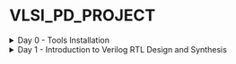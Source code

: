 # VLSI_PD_PROJECT
<details>
<summary> Day 0 - Tools Installation 
</summary>

# Day 0 - Tools Installation
## yosys
```bash
$sudo apt-get update
$ git clone https://github.com/YosysHQ/yosys.git
$ cd yosys
$ sudo apt install make (If make is not installed please install it)
$ sudo apt-get install build-essential clang bison flex \
libreadline-dev gawk tcl-dev libffi-dev git \
graphviz xdot pkg-config python3 libboost-system-dev \
libboost-python-dev libboost-filesystem-dev zlib1g-dev
$ make config-gcc
$ git Submodule Update --Init(Yosys source code expects a git submodule called abc to be initialized and updated)
$ make
$ sudo make install
```
![yosys_install](/home/partha/Pictures/Screenshots/yosys_installing.png)

</details>

<details>
<summary> Day 1 - Introduction to Verilog RTL Design and Synthesis
</summary>
 
